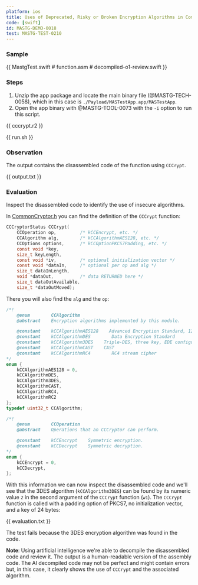 ```yaml
---
platform: ios
title: Uses of Deprecated, Risky or Broken Encryption Algorithms in CommonCrypto with r2
code: [swift]
id: MASTG-DEMO-0018
test: MASTG-TEST-0210
---
```


### Sample

{{ MastgTest.swift # function.asm # decompiled-o1-review.swift }}

### Steps

1. Unzip the app package and locate the main binary file (@MASTG-TECH-0058), which in this case is `./Payload/MASTestApp.app/MASTestApp`.
2. Open the app binary with @MASTG-TOOL-0073 with the `-i` option to run this script.

{{ cccrypt.r2 }}

{{ run.sh }}

### Observation

The output contains the disassembled code of the function using `CCCrypt`.

{{ output.txt }}

### Evaluation

Inspect the disassembled code to identify the use of insecure algorithms.

In [CommonCryptor.h](https://web.archive.org/web/20240606000307/https://opensource.apple.com/source/CommonCrypto/CommonCrypto-36064/CommonCrypto/CommonCryptor.h) you can find the definition of the `CCCrypt` function:

```c
CCCryptorStatus CCCrypt(
    CCOperation op,         /* kCCEncrypt, etc. */
    CCAlgorithm alg,        /* kCCAlgorithmAES128, etc. */
    CCOptions options,      /* kCCOptionPKCS7Padding, etc. */
    const void *key,
    size_t keyLength,
    const void *iv,         /* optional initialization vector */
    const void *dataIn,     /* optional per op and alg */
    size_t dataInLength,
    void *dataOut,          /* data RETURNED here */
    size_t dataOutAvailable,
    size_t *dataOutMoved);
```

There you will also find the `alg` and the `op`:

```c
/*!
    @enum        CCAlgorithm
    @abstract    Encryption algorithms implemented by this module.

    @constant    kCCAlgorithmAES128    Advanced Encryption Standard, 128-bit block
    @constant    kCCAlgorithmDES        Data Encryption Standard
    @constant    kCCAlgorithm3DES    Triple-DES, three key, EDE configuration
    @constant    kCCAlgorithmCAST    CAST
    @constant    kCCAlgorithmRC4        RC4 stream cipher
*/
enum {
    kCCAlgorithmAES128 = 0,
    kCCAlgorithmDES,
    kCCAlgorithm3DES,
    kCCAlgorithmCAST,
    kCCAlgorithmRC4,
    kCCAlgorithmRC2
};
typedef uint32_t CCAlgorithm;

/*!
    @enum        CCOperation
    @abstract    Operations that an CCCryptor can perform.

    @constant    kCCEncrypt    Symmetric encryption.
    @constant    kCCDecrypt    Symmetric decryption.
*/
enum {
    kCCEncrypt = 0,
    kCCDecrypt,
};
```

With this information we can now inspect the disassembled code and we'll see that the 3DES algorithm (`kCCAlgorithm3DES`) can be found by its numeric value `2` in the second argument of the `CCCrypt` function (`w1`). The `CCCrypt` function is called with a padding option of PKCS7, no initialization vector, and a key of 24 bytes:

{{ evaluation.txt }}

The test fails because the 3DES encryption algorithm was found in the code.

**Note**: Using artificial intelligence we're able to decompile the disassembled code and review it. The output is a human-readable version of the assembly code. The AI decompiled code may not be perfect and might contain errors but, in this case, it clearly shows the use of `CCCrypt` and the associated algorithm.
